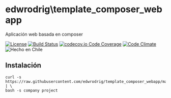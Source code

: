 edwrodrig\template_composer_webapp
========
Aplicación web basada en composer

[![License](https://img.shields.io/github/license/edwrodrig/template_composer_webapp)](https://github.com/edwrodrig/template_composer_webapp/blob/master/LICENSE)
[![Build Status](https://travis-ci.org/edwrodrig/template_composer_webapp.svg?branch=template)](https://travis-ci.org/edwrodrig/template_composer_webapp)
[![codecov.io Code Coverage](https://codecov.io/gh/edwrodrig/template_composer_webapp/branch/master/graph/badge.svg)](https://codecov.io/github/edwrodrig/template_composer_webapp?branch=template)
[![Code Climate](https://codeclimate.com/github/edwrodrig/template_composer_webapp/badges/gpa.svg)](https://codeclimate.com/github/edwrodrig/template_composer_webapp)
![Hecho en Chile](https://img.shields.io/badge/country-Chile-red)

## Instalación
```shell
curl -s https://raw.githubusercontent.com/edwrodrig/template_composer_webapp/master/install | \
bash -s company project
```
